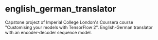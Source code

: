 # english_german_translator
Capstone project of Imperial College London's Coursera course "Customising your models with TensorFlow 2". English-German translator with an encoder-decoder sequence model.
